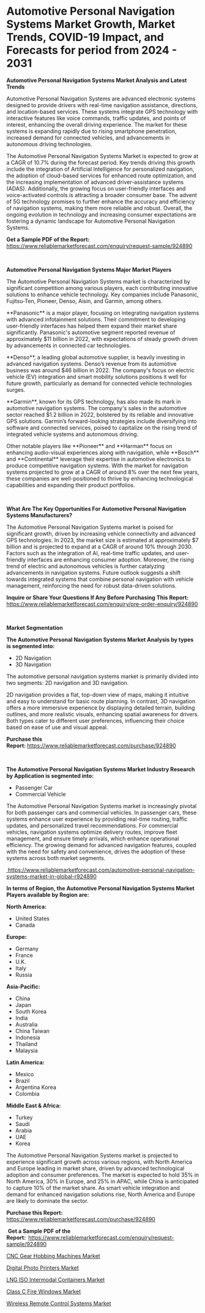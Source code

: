 <p><h1>Automotive Personal Navigation Systems Market Growth, Market Trends, COVID-19 Impact, and Forecasts for period from 2024 - 2031</h1></p><p><strong>Automotive Personal Navigation Systems Market Analysis and Latest Trends</strong></p>
<p><p>Automotive Personal Navigation Systems are advanced electronic systems designed to provide drivers with real-time navigation assistance, directions, and location-based services. These systems integrate GPS technology with interactive features like voice commands, traffic updates, and points of interest, enhancing the overall driving experience. The market for these systems is expanding rapidly due to rising smartphone penetration, increased demand for connected vehicles, and advancements in autonomous driving technologies.</p><p>The Automotive Personal Navigation Systems Market is expected to grow at a CAGR of 10.7% during the forecast period. Key trends driving this growth include the integration of Artificial Intelligence for personalized navigation, the adoption of cloud-based services for enhanced route optimization, and the increasing implementation of advanced driver-assistance systems (ADAS). Additionally, the growing focus on user-friendly interfaces and voice-activated controls is attracting a broader consumer base. The advent of 5G technology promises to further enhance the accuracy and efficiency of navigation systems, making them more reliable and robust. Overall, the ongoing evolution in technology and increasing consumer expectations are fostering a dynamic landscape for Automotive Personal Navigation Systems.</p></p>
<p><strong>Get a Sample PDF of the Report:&nbsp;</strong> <a href="https://www.reliablemarketforecast.com/enquiry/request-sample/924890?utm_campaign=1134&utm_medium=2&utm_source=Github&utm_content=ia&utm_term=03102024&utm_id=automotive-personal-navigation-systems">https://www.reliablemarketforecast.com/enquiry/request-sample/924890</a></p>
<p>&nbsp;</p>
<p><strong>Automotive Personal Navigation Systems Major Market Players</strong></p>
<p><p>The Automotive Personal Navigation Systems market is characterized by significant competition among various players, each contributing innovative solutions to enhance vehicle technology. Key companies include Panasonic, Fujitsu-Ten, Pioneer, Denso, Aisin, and Garmin, among others.</p><p>**Panasonic** is a major player, focusing on integrating navigation systems with advanced infotainment solutions. Their commitment to developing user-friendly interfaces has helped them expand their market share significantly. Panasonic's automotive segment reported revenue of approximately $11 billion in 2022, with expectations of steady growth driven by advancements in connected car technologies.</p><p>**Denso**, a leading global automotive supplier, is heavily investing in advanced navigation systems. Denso’s revenue from its automotive business was around $46 billion in 2022. The company's focus on electric vehicle (EV) integration and smart mobility solutions positions it well for future growth, particularly as demand for connected vehicle technologies surges.</p><p>**Garmin**, known for its GPS technology, has also made its mark in automotive navigation systems. The company's sales in the automotive sector reached $1.2 billion in 2022, bolstered by its reliable and innovative GPS solutions. Garmin’s forward-looking strategies include diversifying into software and connected services, poised to capitalize on the rising trend of integrated vehicle systems and autonomous driving.</p><p>Other notable players like **Pioneer** and **Harman** focus on enhancing audio-visual experiences along with navigation, while **Bosch** and **Continental** leverage their expertise in automotive electronics to produce competitive navigation systems. With the market for navigation systems projected to grow at a CAGR of around 8% over the next few years, these companies are well-positioned to thrive by enhancing technological capabilities and expanding their product portfolios.</p></p>
<p>&nbsp;</p>
<p><strong>What Are The Key Opportunities For Automotive Personal Navigation Systems Manufacturers?</strong></p>
<p><p>The Automotive Personal Navigation Systems market is poised for significant growth, driven by increasing vehicle connectivity and advanced GPS technologies. In 2023, the market size is estimated at approximately $7 billion and is projected to expand at a CAGR of around 10% through 2030. Factors such as the integration of AI, real-time traffic updates, and user-friendly interfaces are enhancing consumer adoption. Moreover, the rising trend of electric and autonomous vehicles is further catalyzing advancements in navigation systems. Future outlook suggests a shift towards integrated systems that combine personal navigation with vehicle management, reinforcing the need for robust data-driven solutions.</p></p>
<p><strong>Inquire or Share Your Questions If Any Before Purchasing This Report:</strong> <a href="https://www.reliablemarketforecast.com/enquiry/pre-order-enquiry/924890?utm_campaign=1134&utm_medium=2&utm_source=Github&utm_content=ia&utm_term=03102024&utm_id=automotive-personal-navigation-systems">https://www.reliablemarketforecast.com/enquiry/pre-order-enquiry/924890</a></p>
<p>&nbsp;</p>
<p><strong>Market Segmentation</strong></p>
<p><strong>The Automotive Personal Navigation Systems Market Analysis by types is segmented into:</strong></p>
<p><ul><li>2D Navigation</li><li>3D Navigation</li></ul></p>
<p><p>The automotive personal navigation systems market is primarily divided into two segments: 2D navigation and 3D navigation. </p><p>2D navigation provides a flat, top-down view of maps, making it intuitive and easy to understand for basic route planning. In contrast, 3D navigation offers a more immersive experience by displaying detailed terrain, building outlines, and more realistic visuals, enhancing spatial awareness for drivers. Both types cater to different user preferences, influencing their choice based on ease of use and visual appeal.</p></p>
<p><strong>Purchase this Report:&nbsp;</strong><a href="https://www.reliablemarketforecast.com/purchase/924890?utm_campaign=1134&utm_medium=2&utm_source=Github&utm_content=ia&utm_term=03102024&utm_id=automotive-personal-navigation-systems">https://www.reliablemarketforecast.com/purchase/924890</a></p>
<p>&nbsp;</p>
<p><strong>The Automotive Personal Navigation Systems Market Industry Research by Application is segmented into:</strong></p>
<p><ul><li>Passenger Car</li><li>Commercial Vehicle</li></ul></p>
<p><p>The Automotive Personal Navigation Systems market is increasingly pivotal for both passenger cars and commercial vehicles. In passenger cars, these systems enhance user experience by providing real-time routing, traffic updates, and personalized travel recommendations. For commercial vehicles, navigation systems optimize delivery routes, improve fleet management, and ensure timely arrivals, which enhance operational efficiency. The growing demand for advanced navigation features, coupled with the need for safety and convenience, drives the adoption of these systems across both market segments.</p></p>
<p><a href="https://www.reliablemarketforecast.com/automotive-personal-navigation-systems-market-in-global-r924890?utm_campaign=1134&utm_medium=2&utm_source=Github&utm_content=ia&utm_term=03102024&utm_id=automotive-personal-navigation-systems">&nbsp;https://www.reliablemarketforecast.com/automotive-personal-navigation-systems-market-in-global-r924890</a></p>
<p><strong>In terms of Region, the Automotive Personal Navigation Systems Market Players available by Region are:</strong></p>
<p>
    <p> <strong> North America: </strong>
        <ul>
            <li>United States</li>
            <li>Canada</li>
        </ul>
        </p> 
    <p> <strong> Europe: </strong>
        <ul>
            <li>Germany</li>
            <li>France</li>
            <li>U.K.</li>
            <li>Italy</li>
            <li>Russia</li>
        </ul>
        </p> 
    <p> <strong> Asia-Pacific: </strong>
        <ul>
            <li>China</li>
            <li>Japan</li>
            <li>South Korea</li>
            <li>India</li>
            <li>Australia</li>
            <li>China Taiwan</li>
            <li>Indonesia</li>
            <li>Thailand</li>
            <li>Malaysia</li>
        </ul>
        </p> 
    <p> <strong> Latin America: </strong>
        <ul>
            <li>Mexico</li>
            <li>Brazil</li>
            <li>Argentina Korea</li>
            <li>Colombia</li>
        </ul>
        </p> 
    <p> <strong> Middle East & Africa: </strong>
        <ul>
            <li>Turkey</li>
            <li>Saudi</li>
            <li>Arabia</li>
            <li>UAE</li>
            <li>Korea</li>
        </ul>
    </p>
    </p>
<p><p>The Automotive Personal Navigation Systems market is projected to experience significant growth across various regions, with North America and Europe leading in market share, driven by advanced technological adoption and consumer preferences. The market is expected to hold 35% in North America, 30% in Europe, and 25% in APAC, while China is anticipated to capture 10% of the market share. As smart vehicle integration and demand for enhanced navigation solutions rise, North America and Europe are likely to dominate the sector.</p></p>
<p><strong>Purchase this Report: </strong><a href="https://www.reliablemarketforecast.com/purchase/924890?utm_campaign=1134&utm_medium=2&utm_source=Github&utm_content=ia&utm_term=03102024&utm_id=automotive-personal-navigation-systems">https://www.reliablemarketforecast.com/purchase/924890</a></p>
<p>&nbsp;<strong>Get a Sample PDF of the Report:&nbsp;&nbsp;</strong><a href="https://www.reliablemarketforecast.com/enquiry/request-sample/924890?utm_campaign=1134&utm_medium=2&utm_source=Github&utm_content=ia&utm_term=03102024&utm_id=automotive-personal-navigation-systems">https://www.reliablemarketforecast.com/enquiry/request-sample/924890</a></p>
<p><strong></strong></p>
<p><p><a href="https://www.linkedin.com/pulse/strategic-market-insights-navigating-global-cnc-gear-hobbing-8hkpf?utm_campaign=1134&utm_medium=2&utm_source=Github&utm_content=ia&utm_term=03102024&utm_id=automotive-personal-navigation-systems">CNC Gear Hobbing Machines Market</a></p><p><a href="https://www.linkedin.com/pulse/what-current-future-prospects-digital-photo-printers-market-xscuf?utm_campaign=1134&utm_medium=2&utm_source=Github&utm_content=ia&utm_term=03102024&utm_id=automotive-personal-navigation-systems">Digital Photo Printers Market</a></p><p><a href="https://www.linkedin.com/pulse/lng-iso-intermodal-containers-market-overview-global-trends-future-bwrye?trackingId=k2FFCyMCQf2cAH3hY5xy1A%3D%3D&utm_campaign=1134&utm_medium=2&utm_source=Github&utm_content=ia&utm_term=03102024&utm_id=automotive-personal-navigation-systems">LNG ISO Intermodal Containers Market</a></p><p><a href="https://github.com/BryceTownsendr/Market-Research-Report-List-6/blob/main/class-c-fire-windows-market.md?utm_campaign=1134&utm_medium=2&utm_source=Github&utm_content=ia&utm_term=03102024&utm_id=automotive-personal-navigation-systems">Class C Fire Windows Market</a></p><p><a href="https://www.linkedin.com/pulse/wireless-remote-control-systems-market-insights-products-regional-pkgef?trackingId=824F29QHRFmnkjtKWRjz5w%3D%3D&utm_campaign=1134&utm_medium=2&utm_source=Github&utm_content=ia&utm_term=03102024&utm_id=automotive-personal-navigation-systems">Wireless Remote Control Systems Market</a></p></p>